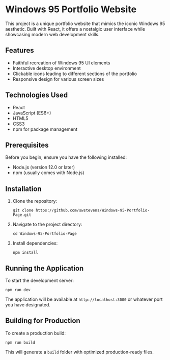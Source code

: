 # Windows 95 Portfolio Website

This project is a unique portfolio website that mimics the iconic Windows 95 aesthetic. Built with React, it offers a nostalgic user interface while showcasing modern web development skills.

## Features

- Faithful recreation of Windows 95 UI elements
- Interactive desktop environment
- Clickable icons leading to different sections of the portfolio
- Responsive design for various screen sizes

## Technologies Used

- React
- JavaScript (ES6+)
- HTML5
- CSS3
- npm for package management

## Prerequisites

Before you begin, ensure you have the following installed:
- Node.js (version 12.0 or later)
- npm (usually comes with Node.js)

## Installation

1. Clone the repository:
   ```
   git clone https://github.com/swstevens/Windows-95-Portfolio-Page.git
   ```
2. Navigate to the project directory:
   ```
   cd Windows-95-Portfolio-Page
   ```
3. Install dependencies:
   ```
   npm install
   ```

## Running the Application

To start the development server:

```
npm run dev
```

The application will be available at `http://localhost:3000` or whatever port you have designated.

## Building for Production

To create a production build:

```
npm run build
```

This will generate a `build` folder with optimized production-ready files.
